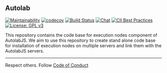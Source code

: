Autolab
-------

[![Maintainability](https://api.codeclimate.com/v1/badges/80b0820991ece7191f1d/maintainability)](https://codeclimate.com/github/AutolabJS/executionnodes/maintainability) [![codecov](https://codecov.io/gh/AutolabJS/executionnodes/branch/master/graph/badge.svg)](https://codecov.io/gh/AutolabJS/executionnodes) [![Build Status](https://travis-ci.org/AutolabJS/executionnodes.svg?branch=master)](https://travis-ci.org/AutolabJS/executionnodes) [![Chat](http://badges.gitter.im/autolabjs/repo.png)](https://gitter.im/AutolabJS/Lobby) [![CII Best Practices](https://bestpractices.coreinfrastructure.org/projects/1568/badge)](https://bestpractices.coreinfrastructure.org/projects/1568) [![License: GPL v3](https://img.shields.io/badge/License-GPL%20v3-blue.svg)](https://www.gnu.org/licenses/gpl-3.0)    

This repository contains the code base for execution nodes component of AutolabJS. We aim to use this repository to create stand alone code base for installation of execution nodes on multiple servers and link them with the AutolabJS servers.

***

Respect others. Follow [Code of Conduct](https://www.contributor-covenant.org/version/1/4/code-of-conduct.html) &nbsp;&nbsp;&nbsp;&nbsp;    

